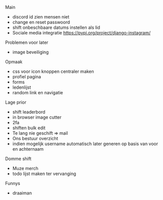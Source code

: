 Main

- discord id zien mensen niet
- change en reset passwoord
- shift onbeschbaare datums instellen als lid
- Sociale media integratie https://pypi.org/project/django-instagram/

Problemen voor later

- image beveiliging

Opmaak

- css voor icon knoppen centraler maken
- profiel pagina
- forms
- ledenlijst
- random link en navigatie

Lage prior

- shift leaderbord
- in browser image cutter
- 2fa
- shiften bulk edit
- Te lang nie geschift => mail
- Ons bestuur overzicht
- indien mogelijk username automatisch later generen op basis van voor en achternaam

Domme shift

- Muze merch
- todo lijst maken ter vervanging

Funnys

- draaiman
